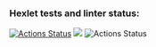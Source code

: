 ### Hexlet tests and linter status:
[![Actions Status](https://github.com/Dedenev/python-project-lvl1/workflows/hexlet-check/badge.svg)](https://github.com/Dedenev/python-project-lvl1/actions)
<a href="https://codeclimate.com/github/codeclimate/codeclimate/maintainability"><img src="https://api.codeclimate.com/v1/badges/a99a88d28ad37a79dbf6/maintainability" /></a>
![Actions Status](https://github.com/Dedenev/python-project-lvl1/workflows/Flake8-WPS/badge.svg)
